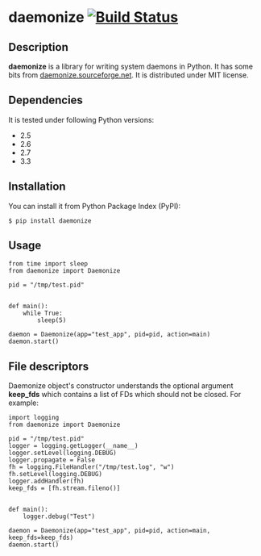 # daemonize [![Build Status](https://secure.travis-ci.org/thesharp/daemonize.png)](http://travis-ci.org/thesharp/daemonize)

## Description
**daemonize** is a library for writing system daemons in Python. It has some bits from [daemonize.sourceforge.net](http://daemonize.sourceforge.net). It is distributed under MIT license.

## Dependencies
It is tested under following Python versions:

- 2.5
- 2.6
- 2.7
- 3.3


## Installation
You can install it from Python Package Index (PyPI):

	$ pip install daemonize

## Usage
    from time import sleep
    from daemonize import Daemonize

    pid = "/tmp/test.pid"


    def main():
        while True:
            sleep(5)

    daemon = Daemonize(app="test_app", pid=pid, action=main)
    daemon.start()

## File descriptors
Daemonize object's constructor understands the optional argument **keep_fds** which contains a list of FDs which should not be closed. For example:

    import logging
    from daemonize import Daemonize

    pid = "/tmp/test.pid"
    logger = logging.getLogger(__name__)
    logger.setLevel(logging.DEBUG)
    logger.propagate = False
    fh = logging.FileHandler("/tmp/test.log", "w")
    fh.setLevel(logging.DEBUG)
    logger.addHandler(fh)
    keep_fds = [fh.stream.fileno()]


    def main():
        logger.debug("Test")

    daemon = Daemonize(app="test_app", pid=pid, action=main, keep_fds=keep_fds)
    daemon.start()

